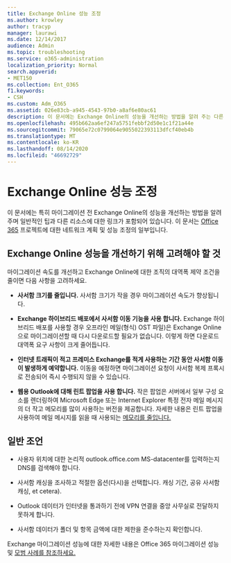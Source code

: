 ```yaml
---
title: Exchange Online 성능 조정
ms.author: krowley
author: tracyp
manager: laurawi
ms.date: 12/14/2017
audience: Admin
ms.topic: troubleshooting
ms.service: o365-administration
localization_priority: Normal
search.appverid:
- MET150
ms.collection: Ent_O365
f1.keywords:
- CSH
ms.custom: Adm_O365
ms.assetid: 026e83cb-a945-4543-97b0-a8af6e80ac61
description: 이 문서에는 Exchange Online의 성능을 개선하는 방법을 알려 주는 다른 리소스에 대한 일반적인 팁과 링크가 포함되어 있습니다.
ms.openlocfilehash: 495b662aa6ef247a5751febbf2d50e1c1f21a44e
ms.sourcegitcommit: 79065e72c0799064e9055022393113dfcf40eb4b
ms.translationtype: MT
ms.contentlocale: ko-KR
ms.lasthandoff: 08/14/2020
ms.locfileid: "46692729"
---
```

# <a name="tune-exchange-online-performance"></a>Exchange Online 성능 조정

이 문서에는 특히 마이그레이션 전 Exchange Online의 성능을 개선하는 방법을 알려 주며 일반적인 팁과 다른 리소스에 대한 링크가 포함되어 있습니다. 이 문서는 [Office 365](https://aka.ms/tune) 프로젝트에 대한 네트워크 계획 및 성능 조정의 일부입니다.
   
## <a name="things-to-consider-in-order-to-improve-exchange-online-performance"></a>Exchange Online 성능을 개선하기 위해 고려해야 할 것

마이그레이션 속도를 개선하고 Exchange Online에 대한 조직의 대역폭 제약 조건을 줄이면 다음 사항을 고려하세요.
  
- **사서함 크기를 줄입니다.** 사서함 크기가 작을 경우 마이그레이션 속도가 향상됩니다. 
    
- **Exchange 하이브리드 배포에서 사서함 이동 기능을 사용 합니다.** Exchange 하이브리드 배포를 사용할 경우 오프라인 메일(형식) OST 파일)은 Exchange Online으로 마이그레이션할 때 다시 다운로드할 필요가 없습니다. 이렇게 하면 다운로드 대역폭 요구 사항이 크게 줄어듭니다. 
    
- **인터넷 트래픽이 적고 프레미스 Exchange를 적게 사용하는 기간 동안 사서함 이동이 발생하게 예약합니다.** 이동을 예정하면 마이그레이션 요청이 사서함 복제 프록시로 전송되어 즉시 수행되지 않을 수 있습니다. 
    
- **웹용 Outlook에 대해 린트 팝업을 사용 합니다.** 작은 팝업은 서버에서 일부 구성 요소를 렌더링하여 Microsoft Edge 또는 Internet Explorer 특정 전자 메일 메시지의 더 작고 메모리를 많이 사용하는 버전을 제공합니다. 자세한 내용은 린트 팝업을 사용하여 메일 메시지를 읽을 때 사용되는 [메모리를 줄입니다.](https://support.office.com/article/a6d6ba01-2562-4c3d-a8f1-78748dd506cf)


## <a name="general-advice"></a>일반 조언

- 사용자 위치에 대한 논리적 outlook.office.com MS-datacenter를 입력하는지 DNS를 검색해야 합니다.

- 사서함 캐싱을 조사하고 적절한 옵션(다시)을 선택합니다. 캐싱 기간, 공유 사서함 캐싱, et cetera).

- Outlook 데이터가 인터넷을 통과하기 전에 VPN 연결을 중앙 사무실로 전달하지 못하게 합니다.

- 사서함 데이터가 폴더 및 항목 금액에 대한 제한을 준수하는지 확인합니다.
    
Exchange 마이그레이션 성능에 대한 자세한 내용은 Office 365 마이그레이션 성능 및 [모범 사례를 참조하세요.](https://support.office.com/article/d9acb371-fd6c-4c14-aa8e-db5cbe39aa57)
  

